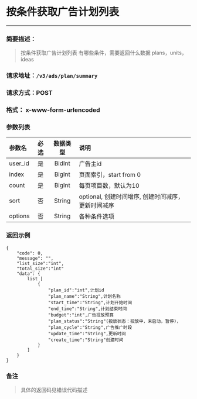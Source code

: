 
# 按条件获取广告计划列表
---
### 简要描述：
> 按条件获取广告计划列表
> 有哪些条件，需要返回什么数据
> plans，units，ideas

### 请求地址：```/v3/ads/plan/summary```

### 请求方式：POST

### 格式： x-www-form-urlencoded

### 参数列表

|参数名 | 必选 | 数据类型 | 说明|
|:---   | :--: | :------: | :---|
|user_id|是|BidInt|广告主id
|index|是|BigInt|页面索引，start from 0
|count|是|BigInt|每页项目数，默认为10
|sort|否|String|optional, 创建时间增序, 创建时间减序，更新时间减序
|options|否|String|各种条件选项

### 返回示例
```
{
    "code": 0,
    "message": "",
    "list_size":"int",
    "total_size":"int"
    "data": {
        list [
            {
                "plan_id":"int",计划id
                "plan_name":"String",计划名称
                "start_time":"String",计划开始时间
                "end_time":"String",计划结束时间
                "budget":"int",广告投放预算
                "plan_status":"String"(投放状态：投放中，未启动，暂停)，
                "plan_cycle":"String",广告推广时段
                "update_time":"String",更新时间
                "create_time":"String"创建时间
            }
        ]
    }
}
```

### 备注
>具体的返回码见错误代码描述

　
　
　
